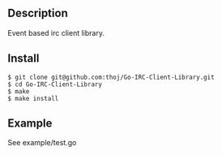 Description
----------

Event based irc client library.

Install
----------
	$ git clone git@github.com:thoj/Go-IRC-Client-Library.git
	$ cd Go-IRC-Client-Library
	$ make 
	$ make install

Example
----------
See example/test.go
